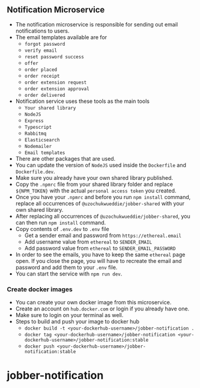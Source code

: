 ## Notification Microservice
* The notification microservice is responsible for sending out email notifications to users.
* The email templates available are for
  * `forgot password`
  * `verify email`
  * `reset password success`
  * `offer`
  * `order placed`
  * `order receipt`
  * `order extension request`
  * `order extension approval`
  * `order delivered`
* Notification service uses these tools as the main tools
  * `Your shared library`
  * `NodeJS`
  * `Express`
  * `Typescript`
  * `Rabbitmq`
  * `Elasticsearch`
  * `Nodemailer`
  * `Email templates`
* There are other packages that are used.
* You can update the version of `NodeJS` used inside the `Dockerfile` and `Dockerfile.dev`.
* Make sure you already have your own shared library published.
* Copy the `.npmrc` file from your shared library folder and replace `${NPM_TOKEN}` with the actual `personal access token` you created.
* Once you have your `.npmrc` and before you run `npm install` command, replace all occurrences of `@uzochukwueddie/jobber-shared` with your own shared library.
* After replacing all occurrences of `@uzochukwueddie/jobber-shared`, you can then run `npm install` command.
* Copy contents of `.env.dev` to `.env` file
  * Get a sender email and password from `https://ethereal.email`
  * Add username value from `ethereal` to `SENDER_EMAIL`
  * Add password value from `ethereal` to `SENDER_EMAIL_PASSWORD`
* In order to see the emails, you have to keep the same `ethereal` page open. If you close the page, you will have to recreate the email and password and add them to your `.env` file.
* You can start the service with `npm run dev`.

### Create docker images
* You can create your own docker image from this microservice.
* Create an account on `hub.docker.com` or login if you already have one.
* Make sure to login on your terminal as well.
* Steps to build and push your image to docker hub
  * `docker build -t <your-dockerhub-username>/jobber-notification .`
  * `docker tag <your-dockerhub-username>/jobber-notification <your-dockerhub-username>/jobber-notification:stable`
  * `docker push <your-dockerhub-username>/jobber-notification:stable`
# jobber-notification
